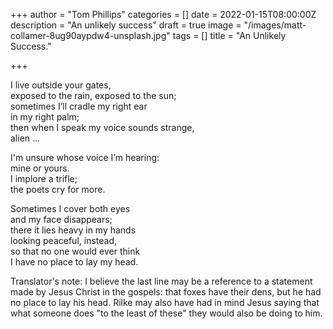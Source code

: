 +++
author = "Tom Phillips"
categories = []
date = 2022-01-15T08:00:00Z
description = "An unlikely success"
draft = true
image = "/images/matt-collamer-8ug90aypdw4-unsplash.jpg"
tags = []
title = "An Unlikely Success."

+++
  
I live outside your gates,  
 exposed to the rain, exposed to the sun;  
 sometimes I’ll cradle my right ear   
 in my right palm;  
 then when I speak my voice sounds strange,  
 alien ...   
   
I'm unsure whose voice I’m hearing:  
 mine or yours.  
 I implore a trifle;  
 the poets cry for more.   
   
Sometimes I cover both eyes  
 and my face disappears;  
 there it lies heavy in my hands  
 looking peaceful, instead,  
 so that no one would ever think   
 I have no place to lay my head.  
   
 Translator's note: I believe the last line may be a reference to a statement made by Jesus Christ in the gospels: that foxes have their dens, but he had no place to lay his head. Rilke may also have had in mind Jesus saying that what someone does "to the least of these" they would also be doing to him.